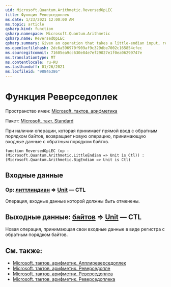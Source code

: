 ```yaml
---
uid: Microsoft.Quantum.Arithmetic.ReversedOpLEC
title: Функция Реверседоплек
ms.date: 1/23/2021 12:00:00 AM
ms.topic: article
qsharp.kind: function
qsharp.namespace: Microsoft.Quantum.Arithmetic
qsharp.name: ReversedOpLEC
qsharp.summary: Given an operation that takes a little-endian input, returns a new operation that takes a big-endian input.
ms.openlocfilehash: 2dc6a596970f909af9c329dbe7002c165854cfec
ms.sourcegitcommit: 71605ea9cc630e84e7ef29027e1f0ea06299747e
ms.translationtype: MT
ms.contentlocale: ru-RU
ms.lasthandoff: 01/26/2021
ms.locfileid: "98846386"
---
```

# <a name="reversedoplec-function"></a>Функция Реверседоплек

Пространство имен: [Microsoft. тактов. арифметика](xref:Microsoft.Quantum.Arithmetic)

Пакет: [Microsoft. такт. Standard](https://nuget.org/packages/Microsoft.Quantum.Standard)


При наличии операции, которая принимает прямой ввод с обратным порядком байтов, возвращает новую операцию, принимающую входные данные с обратным порядком байтов.

```qsharp
function ReversedOpLEC (op : (Microsoft.Quantum.Arithmetic.LittleEndian => Unit is Ctl)) : (Microsoft.Quantum.Arithmetic.BigEndian => Unit is Ctl)
```


## <a name="input"></a>Входные данные

### <a name="op--littleendian--unit--is-ctl"></a>Op: [литтлиндиан](xref:Microsoft.Quantum.Arithmetic.LittleEndian) => [Unit](xref:microsoft.quantum.lang-ref.unit)  — CTL

Операция, входные данные которой должны быть отменены.



## <a name="output--bigendian--unit--is-ctl"></a>Выходные данные: [байтов](xref:Microsoft.Quantum.Arithmetic.BigEndian) => [Unit](xref:microsoft.quantum.lang-ref.unit)  — CTL

Новая операция, принимающая свои входные данные в виде регистра с обратным порядком байтов.

## <a name="see-also"></a>См. также:

- [Microsoft. тактов. арифметик. Апплиреверседоплек](xref:Microsoft.Quantum.Arithmetic.ApplyReversedOpLEC)
- [Microsoft. тактов. арифметик. Реверседопле](xref:Microsoft.Quantum.Arithmetic.ReversedOpLE)
- [Microsoft. тактов. арифметик. Реверседоплеа](xref:Microsoft.Quantum.Arithmetic.ReversedOpLEA)
- [Microsoft. тактов. арифметик. Реверседоплека](xref:Microsoft.Quantum.Arithmetic.ReversedOpLECA)